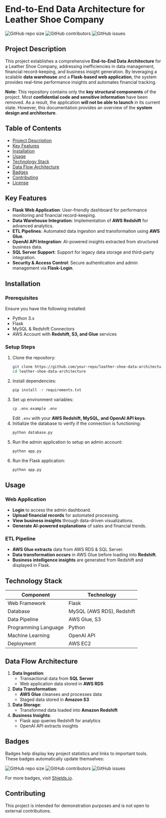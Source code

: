 # End-to-End Data Architecture for Leather Shoe Company

![GitHub repo size](https://img.shields.io/github/repo-size/your-repo/leather-shoe-data-architecture) ![GitHub contributors](https://img.shields.io/github/contributors/your-repo/leather-shoe-data-architecture) ![GitHub issues](https://img.shields.io/github/issues/your-repo/leather-shoe-data-architecture)

## Project Description
This project establishes a comprehensive **End-to-End Data Architecture** for a Leather Shoe Company, addressing inefficiencies in data management, financial record-keeping, and business insight generation. By leveraging a scalable **data warehouse** and a **Flask-based web application**, the system provides real-time performance insights and automates financial tracking.

**Note:** This repository contains only the **key structural components** of the project. Most **confidential code and sensitive information** have been removed. As a result, the application **will not be able to launch** in its current state. However, this documentation provides an overview of the **system design and architecture**.

## Table of Contents
- [Project Description](#project-description)
- [Key Features](#key-features)
- [Installation](#installation)
- [Usage](#usage)
- [Technology Stack](#technology-stack)
- [Data Flow Architecture](#data-flow-architecture)
- [Badges](#badges)
- [Contributing](#contributing)
- [License](#license)

## Key Features
- **Flask Web Application**: User-friendly dashboard for performance monitoring and financial record-keeping.
- **Data Warehouse Integration**: Implementation of **AWS Redshift** for advanced analytics.
- **ETL Pipelines**: Automated data ingestion and transformation using **AWS Glue**.
- **OpenAI API Integration**: AI-powered insights extracted from structured business data.
- **SQL Server Support**: Support for legacy data storage and third-party integration.
- **Security & Access Control**: Secure authentication and admin management via **Flask-Login**.

## Installation
### Prerequisites
Ensure you have the following installed:
- Python 3.x
- Flask
- MySQL & Redshift Connectors
- AWS Account with **Redshift, S3, and Glue** services

### Setup Steps
1. Clone the repository:
   ```sh
   git clone https://github.com/your-repo/leather-shoe-data-architecture.git
   cd leather-shoe-data-architecture
   ```
2. Install dependencies:
   ```sh
   pip install -r requirements.txt
   ```
3. Set up environment variables:
   ```sh
   cp .env.example .env
   ```
   Edit `.env` with your **AWS Redshift, MySQL, and OpenAI API keys**.
4. Initialize the database to verify if the connection is functioning:
   ```sh
   python database.py
   ```
5. Run the admin application to setup an admin account:
   ```sh
   python app.py
   ```
6. Run the Flask application:
   ```sh
   python app.py
   ```
## Usage
### Web Application
- **Login** to access the admin dashboard.
- **Upload financial records** for automated processing.
- **View business insights** through data-driven visualizations.
- **Generate AI-powered explanations** of sales and financial trends.

### ETL Pipeline
- **AWS Glue extracts** data from AWS RDS & SQL Server.
- **Data transformation occurs** in AWS Glue before loading into **Redshift**.
- **Business intelligence insights** are generated from Redshift and displayed in Flask.

## Technology Stack
| Component   | Technology |
|------------|------------|
| Web Framework | Flask |
| Database | MySQL (AWS RDS), Redshift |
| Data Pipeline | AWS Glue, S3 |
| Programming Language | Python |
| Machine Learning | OpenAI API |
| Deployment | AWS EC2 |

## Data Flow Architecture
1. **Data Ingestion**:
   - Transactional data from **SQL Server**
   - Web application data stored in **AWS RDS**
2. **Data Transformation**:
   - **AWS Glue** cleanses and processes data
   - Staged data stored in **Amazon S3**
3. **Data Storage**:
   - Transformed data loaded into **Amazon Redshift**
4. **Business Insights**:
   - Flask app queries Redshift for analytics
   - OpenAI API extracts insights

## Badges
Badges help display key project statistics and links to important tools. These badges automatically update themselves:

![GitHub repo size](https://img.shields.io/github/repo-size/your-repo/leather-shoe-data-architecture) ![GitHub contributors](https://img.shields.io/github/contributors/your-repo/leather-shoe-data-architecture) ![GitHub issues](https://img.shields.io/github/issues/your-repo/leather-shoe-data-architecture)

For more badges, visit [Shields.io](https://shields.io/).

## Contributing
This project is intended for demonstration purposes and is not open to external contributions.